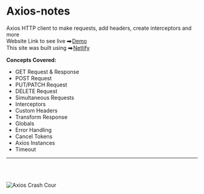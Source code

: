 # Axios-notes
Axios HTTP client to make requests, add headers, create interceptors and more </br>
Website Link to see live ⮕[Demo](https://axios-rushikesh-patil.netlify.app/) </br>
This site was built using ⮕[Netlify](https://app.netlify.com/)</br>


**Concepts Covered:** 
  </br>
  - GET Request & Response </br>
  - POST Request </br>
  - PUT/PATCH Request</br>
  - DELETE Request </br>
  - Simultaneous Requests </br>
  - Interceptors </br>
  - Custom Headers</br>
  - Transform Response</br>
  - Globals</br>
  - Error Handling</br>
  - Cancel Tokens</br>
  - Axios Instances</br>
  - Timeout</br>


<hr>
</br>
</br>

![Axios Crash Cour](https://user-images.githubusercontent.com/63740798/117438558-55b2f200-af4f-11eb-827f-c8e2f8479a9f.png)

